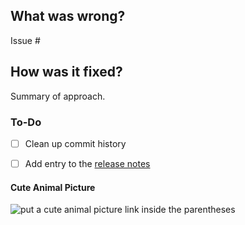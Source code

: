 ## What was wrong?

Issue #

## How was it fixed?

Summary of approach.

### To-Do

[//]: # (Stay ahead of things, add list items here!)
- [ ] Clean up commit history

[//]: # (For important changes that should go into the release notes please add a newsfragment file as explained here: https://github.com/ethereum/eth-rlp/blob/master/newsfragments/README.md)

[//]: # (See: https://eth-rlp.readthedocs.io/en/latest/contributing.html#pull-requests)
- [ ] Add entry to the [release notes](https://github.com/ethereum/eth-rlp/blob/master/newsfragments/README.md)

#### Cute Animal Picture

![put a cute animal picture link inside the parentheses]()
